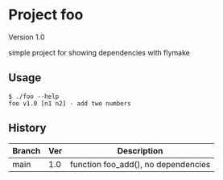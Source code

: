 # Project foo

Version 1.0

simple project for showing dependencies with flymake

## Usage

```
$ ./foo --help
foo v1.0 [n1 n2] - add two numbers
```

## History

Branch  | Ver | Description
------- | --- | -----------
main    | 1.0 | function foo_add(), no dependencies
